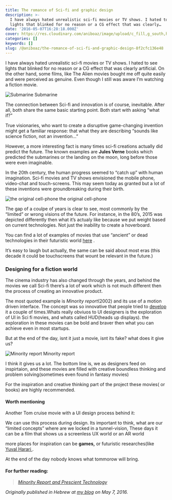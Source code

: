 ```yaml
---
title: The romance of Sci-fi and graphic design
description: >-
  I have always hated unrealistic sci-fi movies or TV shows. I hated to see
  lights that blinked for no reason or a CG effect that was clearly…
date: '2016-05-07T16:28:18.000Z'
cover: https://res.cloudinary.com/aniboaz/image/upload/c_fill,g_south,h_400,w_400/v1653130582/Blog/0_N3eA2xRKepIS4oiC.jpg
categories: []
keywords: []
slug: /@aniboaz/the-romance-of-sci-fi-and-graphic-design-8f2cfc136e48
---
```


I have always hated unrealistic sci-fi movies or TV shows. I hated to see lights that blinked for no reason or a CG effect that was clearly artificial. On the other hand, some films, like The Alien movies bought me off quite easily and were perceived as genuine. Even though I still was aware I’m watching a fiction movie.

![Submarine](https://res.cloudinary.com/aniboaz/image/upload/c_fill,g_south,h_400,w_400/v1653130582/Blog/0_N3eA2xRKepIS4oiC.jpg)
Submarine

The connection between Sci-fi and innovation is of course, inevitable. After all, both share the same basic starting point. Both start with asking “what if?”

True visionaries, who want to create a disruptive game-changing invention might get a familiar response: that what they are describing “sounds like science fiction, not an invention…”

However, a more interesting fact is many times sci-fi creations actually did predict the future. The known examples are **Jules Verne** books which predicted the submarines or the landing on the moon, long before those were even imaginable.

In the 20th century, the human progress seemed to “catch up” with human imagination. Sci-fi movies and TV shows envisioned the mobile phone, video-chat and touch-screens. This may seem today as granted but a lot of these inventions were groundbreaking during their birth.

![the original cell-phone](https://res.cloudinary.com/aniboaz/image/upload/q_auto/Blog/0_CeVByTqde_HlkpUE.jpg)
the original cell-phone

The gap of a coulpe of years is clear to see, most commonly by the “limited” or wrong visions of the future. For instance, in the 80’s, 2015 was depicted differently then what it’s actualy like because we put weight based on current technologies. Not just the inability to create a hoverboard.

You can find a lot of examples of movies that use “ancient” or dead technologies in their futuristic world [here](http://io9.gizmodo.com/12-futuristic-worlds-where-everybody-uses-obsolete-te-1646690502) .

It’s easy to laugh but actually, the same can be said about most eras (this decade it could be touchscreens that wount be relevant in the future.)

### Designing for a fiction world

The cinema industry has also changed through the years, and behind the movies we call Sci-fi there’s a lot of work which is not much different then the process of creating an innovative product.

The most quoted example is _Minority report_(2002) and its use of a motion driven interface. The concept was so innovative that people tried to [develop](http://www.hanselman.com/blog/LeapMotionAmazingRevolutionaryUseless.aspx) it a couple of times.Whats really obviuos to UI designers is the exploration of UI in Sci fi movies, and whats called HUD(heads up displays). the exploration in these movies can be bold and braver then what you can achieve even in most startups.

But at the end of the day, isnt it just a movie, isnt its fake? what does it give us?

![Minority report](https://res.cloudinary.com/aniboaz/image/upload/v1653130626/Blog/0_59RFHWggrW6ZNPFe.gif)
Minority report

I think it gives us a lot. The bottom line is, we as designers feed on inspirtaion, and these movies are filled with creative boundless thinking and problem solving(sometimes even found in fantasy movies)

For the inspiration and creative thinking part of the project these movies( or books) are highly recommended.

#### Worth mentioning

Another Tom cruise movie with a UI design process behind it:

We can use this process during design. Its important to think, what are our “limited concepts” where are we locked in a tunnel-vision, These days it can be a film that shows us a screenless UX world or an AR world

more places for inspiration can be **games,** or futuristic researches(like [Yuval Harari ](https://en.wikipedia.org/wiki/Yuval_Noah_Harari).

At the end of the day nobody knows what tommorow will bring.

#### For further reading:

> [_Minority Report and Prescient Technology_](https://www.overthinkingit.com/2012/08/17/minority-report-touchscreens/)

_Originally published in Hebrew at_ [_my blog_](http://www.aniboaz.co.il/Blog/blog/2016/05/07/huds-guis/) _on May 7, 2016._